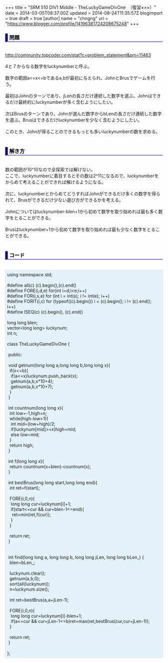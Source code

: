 +++
title = "SRM 510 DIV1 Middle - TheLuckyGameDivOne　（復習×××）"
date = 2014-03-05T08:37:00Z
updated = 2014-08-24T11:35:57Z
blogimport = true
draft = true
[author]
	name = "chngng"
	uri = "https://www.blogger.com/profile/14196381724208675248"
+++

<div dir="ltr" style="text-align: left;" trbidi="on"><h3 style="border-bottom: 2px solid slateblue; border-left: 8px solid navy; color: black; padding: 0px 0px 1px 5px;">問題 </h3><br /><a href="http://community.topcoder.com/stat?c=problem_statement&amp;pm=11463" target="_blank">http://community.topcoder.com/stat?c=problem_statement&amp;pm=11463</a><br /><br />4と７からなる数字をluckynumberと呼ぶ。<br /><br />数字の範囲a&lt;=x&lt;=bであるa,bが最初に与えられ、JohnとBrusでゲームを行う。<br /><br />最初はJohnのターンであり、jLenの長さだけ連続した数字を選ぶ。Johnはできるだけ最終的にluckynumberが多く含むようにしたい。<br /><br />次はBrusのターンであり、Johnが選んだ数字からbLenの長さだけ連続した数字を選ぶ。Brusはできるだけluckynumberを少なく含むようにしたい。<br /><br />このとき、Johnが得ることのできるもっとも多いluckynumberの数を求める。<br /><br /><h3 style="border-bottom: 2px solid slateblue; border-left: 8px solid navy; color: black; padding: 0px 0px 1px 5px;">解き方 </h3><br />数の範囲が10^10なので全探索では解けない。<br />ここで、luckynumberに着目するとその数は2^11になるので、luckynumberをからめて考えることができれば解けるようになる。<br /><br />次に、luckynumberとからめてどうすればJohnができるだけ多くの数字を得られて、Brusができるだけ少ない選び方ができるかを考える。<br /><br />Johnについてはluckynumber-blen+1から初めて数字を取り始めれば最も多く数字をとることができる。<br /><br />Brusはluckynumber+1から初めて数字を取り始めれば最も少なく数字をとることができる。<br /><br /><h3 style="border-bottom: 2px solid slateblue; border-left: 8px solid navy; color: black; padding: 0px 0px 1px 5px;">コード </h3><br /><div style="background-color: #e3f2fb; border: 1px dotted #CCCCCC; padding: 5px;">using namespace std;<br /><br />#define all(c) (c).begin(),(c).end()<br />#define FORE(i,d,e) for(int i=d;i&lt;e;i++)<br />#define FOR(i,s,e) for (int i = int(s); i != int(e); i++)<br />#define FORIT(i,c) for (typeof((c).begin()) i = (c).begin(); i != (c).end(); i++)<br />#define ISEQ(c) (c).begin(), (c).end()<br /><br />long long blen;<br />vector&lt;long long&gt; luckynum;<br />int n;<br /><br />class TheLuckyGameDivOne {<br /><br /><span class="Apple-tab-span" style="white-space: pre;"> </span>public:<br /><br /><span class="Apple-tab-span" style="white-space: pre;"> </span>void getnum(long long a,long long b,long long x){<br /><span class="Apple-tab-span" style="white-space: pre;">  </span>if(x&lt;=b){<br /><span class="Apple-tab-span" style="white-space: pre;">   </span>if(a&lt;=x)luckynum.push_back(x);<br /><span class="Apple-tab-span" style="white-space: pre;">   </span>getnum(a,b,x*10+4);<br /><span class="Apple-tab-span" style="white-space: pre;">   </span>getnum(a,b,x*10+7);<br /><span class="Apple-tab-span" style="white-space: pre;">  </span>}<br /><span class="Apple-tab-span" style="white-space: pre;"> </span>}<br /><br /><span class="Apple-tab-span" style="white-space: pre;"> </span>int countnum(long long x){<br /><span class="Apple-tab-span" style="white-space: pre;">  </span>int low=-1,high=n;<br /><span class="Apple-tab-span" style="white-space: pre;">  </span>while(high-low&gt;1){<br /><span class="Apple-tab-span" style="white-space: pre;">   </span>int mid=(low+high)/2;<br /><span class="Apple-tab-span" style="white-space: pre;">   </span>if(luckynum[mid]&gt;=x)high=mid;<br /><span class="Apple-tab-span" style="white-space: pre;">   </span>else low=mid;<br /><span class="Apple-tab-span" style="white-space: pre;">  </span>}<br /><span class="Apple-tab-span" style="white-space: pre;">  </span>return high;<br /><span class="Apple-tab-span" style="white-space: pre;"> </span>}<br /><br /><span class="Apple-tab-span" style="white-space: pre;"> </span>int f(long long x){<br /><span class="Apple-tab-span" style="white-space: pre;">  </span>return countnum(x+blen)-countnum(x);<br /><span class="Apple-tab-span" style="white-space: pre;"> </span>}<br /><br /><span class="Apple-tab-span" style="white-space: pre;"> </span>int bestBrus(long long start,long long end){<br /><span class="Apple-tab-span" style="white-space: pre;">  </span>int ret=f(start);<br /><br /><span class="Apple-tab-span" style="white-space: pre;">  </span>FORE(i,0,n){<br /><span class="Apple-tab-span" style="white-space: pre;">   </span>long long cur=luckynum[i]+1;<br /><span class="Apple-tab-span" style="white-space: pre;">   </span>if(start&lt;=cur &amp;&amp; cur+blen-1&lt;=end){<br /><span class="Apple-tab-span" style="white-space: pre;">    </span>ret=min(ret,f(cur));<br /><span class="Apple-tab-span" style="white-space: pre;">   </span>}<br /><span class="Apple-tab-span" style="white-space: pre;">  </span>}<br /><br /><span class="Apple-tab-span" style="white-space: pre;">  </span>return ret;<br /><span class="Apple-tab-span" style="white-space: pre;"> </span>}<br /><br /><br /><span class="Apple-tab-span" style="white-space: pre;"> </span>int find(long long a, long long b, long long jLen, long long bLen_) {<br /><span class="Apple-tab-span" style="white-space: pre;">  </span>blen=bLen_;<br /><br /><span class="Apple-tab-span" style="white-space: pre;">  </span>luckynum.clear();<br /><span class="Apple-tab-span" style="white-space: pre;">  </span>getnum(a,b,0);<br /><span class="Apple-tab-span" style="white-space: pre;">  </span>sort(all(luckynum));<br /><span class="Apple-tab-span" style="white-space: pre;">  </span>n=luckynum.size();<br /><br /><span class="Apple-tab-span" style="white-space: pre;">  </span>int ret=bestBrus(a,a+jLen-1);<br /><br /><span class="Apple-tab-span" style="white-space: pre;">  </span>FORE(i,0,n){<br /><span class="Apple-tab-span" style="white-space: pre;">   </span>long long cur=luckynum[i]-blen+1;<br /><span class="Apple-tab-span" style="white-space: pre;">   </span>if(a&lt;=cur &amp;&amp; cur+jLen-1&lt;=b)ret=max(ret,bestBrus(cur,cur+jLen-1));<br /><span class="Apple-tab-span" style="white-space: pre;">  </span>}<br /><br /><span class="Apple-tab-span" style="white-space: pre;">  </span>return ret;<br /><span class="Apple-tab-span" style="white-space: pre;"> </span>}<br /><br />};</div></div>

